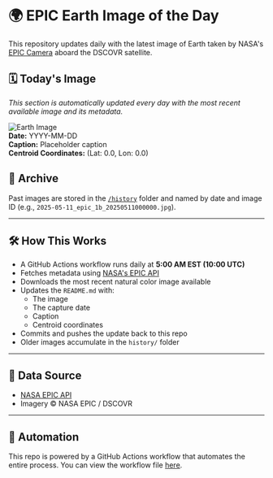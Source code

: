 # 🌍 EPIC Earth Image of the Day

This repository updates daily with the latest image of Earth taken by NASA's [EPIC Camera](https://epic.gsfc.nasa.gov/) aboard the DSCOVR satellite.

## 🗓️ Today's Image

*This section is automatically updated every day with the most recent available image and its metadata.*

![Earth Image](./history/placeholder.jpg)  
**Date:** YYYY-MM-DD  
**Caption:** Placeholder caption  
**Centroid Coordinates:** (Lat: 0.0, Lon: 0.0)

## 📂 Archive

Past images are stored in the [`/history`](./history) folder and named by date and image ID (e.g., `2025-05-11_epic_1b_20250511000000.jpg`).

---

## 🛠 How This Works

- A GitHub Actions workflow runs daily at **5:00 AM EST (10:00 UTC)**
- Fetches metadata using [NASA's EPIC API](https://epic.gsfc.nasa.gov/about/api)
- Downloads the most recent natural color image available
- Updates the `README.md` with:
  - The image
  - The capture date
  - Caption
  - Centroid coordinates
- Commits and pushes the update back to this repo
- Older images accumulate in the `history/` folder

---

## 📡 Data Source

- [NASA EPIC API](https://epic.gsfc.nasa.gov/about/api)
- Imagery © NASA EPIC / DSCOVR

---

## 🤖 Automation

This repo is powered by a GitHub Actions workflow that automates the entire process. You can view the workflow file [here](.github/workflows/update.yml).
